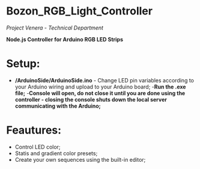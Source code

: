 # Bozon_RGB_Light_Controller
*Project Venera - Technical Department*

**Node.js Controller for Arduino RGB LED Strips**

# Setup:
- **/ArduinoSide/ArduinoSide.ino** - Change LED pin variables according to your Arduino wiring and upload to your Arduino board;
-**Run the .exe file;**
-**Console will open, do not close it until you are done using the controller - closing the console shuts down the local server communicating with the Arduino;**

# Feautures:
- Control LED color;
- Statis and gradient color presets;
- Create your own sequences using the built-in editor;
